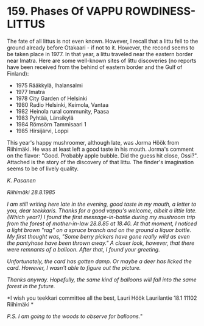 


    
# 159. Phases Of VAPPU ROWDINESS-LITTUS

The fate of all littus is not even known. However, I recall that a littu fell to the ground already before Otakaari - if not to it. However, the recond seems to be taken place in 1977.  In that year, a littu traveled near the eastern border near Imatra. Here are some well-known sites of littu discoveries (no reports have been received from the behind of eastern border and the Gulf of Finland):

- 1975 Rääkkylä, Ihalansalmi
- 1977 Imatra
- 1978 City Garden of Helsinki
- 1980 Radio Helsinki, Keimola, Vantaa
- 1982 Heinola rural community, Paasa
- 1983 Pyhtää, Länsikylä
- 1984 Römsörn Tammisaari 1
- 1985 Hirsijärvi, Loppi

This year's happy mushroomer, although late, was Jorma Höök from Riihimäki. He was at least left a good taste in his mouth. Jorma's comment on the flavor: "Good. Probably apple bubble. Did the guess hit close, Ossi?". Attached is the story of the discovery of that littu. The finder's imagination seems to be of lively quality.

*K. Pasanen*

*Riihimäki 28.8.1985*

*I am still writing here late in the evening, good taste in my mouth, a letter to you, dear teekkaris. Thanks for a good vappu's welcome, albeit a little late. (Which year?) I found the first message-in-bottle during my mushroom trip from the forest of mother-in-law 28.8.85 at 18.40. At that moment, I noticed a light brown "rag" on a spruce branch and on the ground a liquor bottle. My first thought was, "Some berry pickers have gone really wild as even the pantyhose have been thrown away." A closer look, however, that there were remnants of a balloon. After that, I found your greeting.*

*Unfortunately, the card has gotten damp. Or maybe a deer has licked the card. However, I wasn't able to figure out the picture.*

*Thanks anyway. Hopefully, the same kind of balloons will fall into the same forest in the future.*

*I wish you teekkari committee all the best,
Lauri Höök 
Laurilantie 18.1 
11102 Riihimäki *

*P.S. I am going to the woods to observe for balloons.*"
